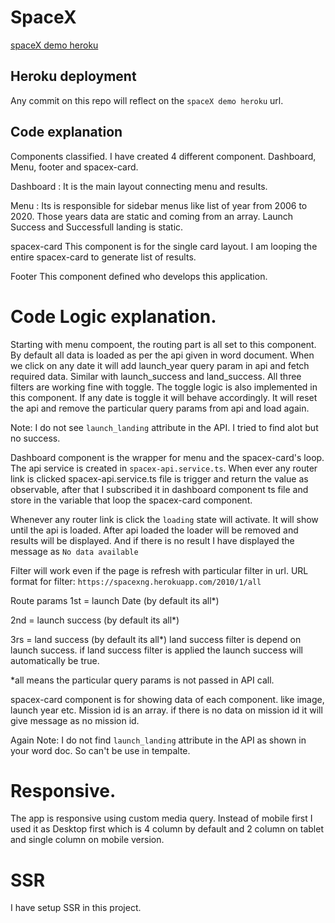 # SpaceX

[spaceX demo heroku](https://spacexng.herokuapp.com)

## Heroku deployment

Any commit on this repo will reflect on the `spaceX demo heroku` url.

## Code explanation
Components classified. I have created 4 different component. Dashboard, Menu, footer and spacex-card.
    
Dashboard : 
It is the main layout connecting menu and results.
       
Menu : 
Its is responsible for sidebar menus like list of year from 2006 to 2020. Those years data are static and coming from an array. Launch Success and Successfull landing is static.

spacex-card
This component is for the single card layout. I am looping the entire spacex-card to generate list of results.

Footer
This component defined who develops this application.

# Code Logic explanation.

Starting with menu compoent, the routing part is all set to this component. By default all data is loaded as per the api given in word document. When we click on any date it will add launch_year query param in api and fetch required data. Similar with launch_success and land_success. All three filters are working fine with toggle. The toggle logic is also implemented in this component. If any date is toggle it will behave accordingly. It will reset the api and remove the particular query params from api and load again.

Note: I do not see `launch_landing` attribute in the API. I tried to find alot but no success.


Dashboard component is the wrapper for menu and the spacex-card's loop. The api service is created in `spacex-api.service.ts`. When ever any router link is clicked spacex-api.service.ts file is trigger and return the value as observable, after that I subscribed it in dashboard component ts file and store in the variable that loop the spacex-card component.

Whenever any router link is click the `loading` state will activate. It will show until the api is loaded. After api loaded the loader will be removed and results will be displayed. And if there is no result I have displayed the message as `No data available`

Filter will work even if the page is refresh with particular filter in url.
URL format for filter: `https://spacexng.herokuapp.com/2010/1/all`

Route params 
 1st = launch Date (by default its all*)

 2nd = launch success (by default its all*)

 3rs = land success (by default its all*) land success filter is depend on launch success. if land success filter is applied the launch success will automatically be true.
 
 
 *all means the particular query params is not passed in API call.

spacex-card component is for showing data of each component. like image, launch year etc. Mission id is an array. if there is no data on mission id it will give message as no mission id.


Again Note: I do not find `launch_landing` attribute in the API as shown in your word doc. So can't be use in tempalte.


# Responsive.

The app is responsive using custom media query. Instead of mobile first I used it as Desktop first which is 4 column by default and 2 column on tablet and single column on mobile version.



# SSR
I have setup SSR in this project.


